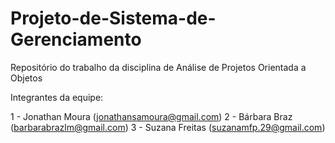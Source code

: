 # Projeto-de-Sistema-de-Gerenciamento
Repositório do trabalho da disciplina de Análise de Projetos Orientada a Objetos

Integrantes da equipe:

1 - Jonathan Moura (jonathansamoura@gmail.com)
2 - Bárbara Braz (barbarabrazlm@gmail.com)
3 - Suzana Freitas (suzanamfp.29@gmail.com)
